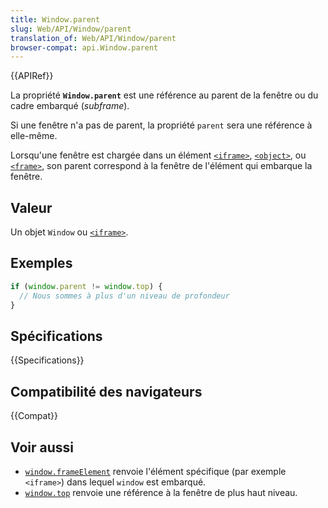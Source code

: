 ```yaml
---
title: Window.parent
slug: Web/API/Window/parent
translation_of: Web/API/Window/parent
browser-compat: api.Window.parent
---
```


{{APIRef}}

La propriété **`Window.parent`** est une référence au parent de la fenêtre ou du cadre embarqué (<i lang="en">subframe</i>).

Si une fenêtre n'a pas de parent, la propriété `parent` sera une référence à elle-même.

Lorsqu'une fenêtre est chargée dans un élément [`<iframe>`](/fr/docs/Web/HTML/Element/iframe), [`<object>`](/fr/docs/Web/HTML/Element/object), ou [`<frame>`](/fr/docs/Web/HTML/Element/frame), son parent correspond à la fenêtre de l'élément qui embarque la fenêtre.

## Valeur

Un objet `Window` ou [`<iframe>`](/fr/docs/Web/HTML/Element/iframe).

## Exemples

```js
if (window.parent != window.top) {
  // Nous sommes à plus d'un niveau de profondeur
}
```

## Spécifications

{{Specifications}}

## Compatibilité des navigateurs

{{Compat}}

## Voir aussi

- [`window.frameElement`](/fr/docs/Web/API/Window/frameElement) renvoie l'élément spécifique (par exemple `<iframe>`) dans lequel `window` est embarqué.
- [`window.top`](/fr/docs/Web/API/Window/top) renvoie une référence à la fenêtre de plus haut niveau.
